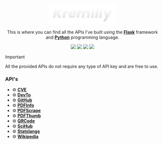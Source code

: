 <div align='center'>
  <img src='https://github.com/kremilly/kremilly/raw/main/images/new-logo-name.png' />
  <p>This is where you can find all the APIs I've built using the <b><a href='https://flask.palletsprojects.com/en/3.0.x'>Flask</a></b> framework and <b><a href='https://python.org'>Python</a></b> programming language.</p>
</div>

<p align='center'>
  <a href='https://flask.palletsprojects.com/en/3.0.x'><img src='https://img.shields.io/badge/Flask-000000?style=for-the-badge&logo=flask&logoColor=white' /></a>
  <a href='https://python.org'><img src='https://img.shields.io/badge/Python-000000?style=for-the-badge&logo=python&logoColor=white' /></a>
  <a href='https://vercel.com'><img src='https://img.shields.io/badge/Vercel-000000?style=for-the-badge&logo=vercel&logoColor=white' /></a>
  <a href='https://kremilly.com/#apis'><img src='https://img.shields.io/badge/Kremilly.com-000000?style=for-the-badge&logo=About.me&logoColor=white' /></a>
</p>

> [!important]
> All the provided APIs do not require any type of API key and are free to use.

<h3>API's</h3>

<ul>
  <li>
    ⚙️ <b><a href='https://kremilly.com/docs/cve'>CVE</a></b>
  </li>
  <li>
    ⚙️ <b><a href='https://kremilly.com/docs/devto'>DevTo</a></b>
  </li>
  <li>
    ⚙️ <b><a href='https://kremilly.com/docs/github'>GitHub</a></b>
  </li>
  <li>
    ⚙️ <b><a href='https://kremilly.com/docs/pdfinfo'>PDFInfo</a></b>
  </li>
  <li>
    ⚙️ <b><a href='https://kremilly.com/docs/pdfscrape'>PDFScrape</a></b>
  </li>
  <li>
    ⚙️ <b><a href='https://kremilly.com/docs/pdfthumb'>PDFThumb</a></b>
  </li>
  <li>
    ⚙️ <b><a href='https://kremilly.com/docs/qrcode'>QRCode</a></b>
  </li>
  <li>
    ⚙️ <b><a href='https://kremilly.com/docs/scihub'>SciHub</a></b>
  </li>
  <li>
    ⚙️ <b><a href='https://kremilly.com/docs/statslangs'>Statslangs</a></b>
  </li>
  <li>
    ⚙️ <b><a href='https://kremilly.com/docs/wikipedia'>Wikipedia</a></b>
  </li>
</ul>
